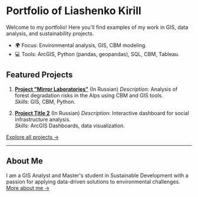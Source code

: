 # Portfolio of Liashenko Kirill

Welcome to my portfolio! Here you'll find examples of my work in GIS, data analysis, and sustainability projects.  
- 🌍 Focus: Environmental analysis, GIS, CBM modeling.  
- 💻 Tools: ArcGIS, Python (pandas, geopandas), SQL, CBM, Tableau.  

## Featured Projects
1. **[Project "Mirror Laboratories"](https://geoportal.hse.ru/portal/apps/storymaps/stories/93c0e34807a94576a5ee8e002fd5bffc)** (In Russian)
   *Description:* Analysis of forest degradation risks in the Alps using CBM and GIS tools.  
   *Skills:* GIS, CBM, Python.  

2. **[Project Title 2](https://geoportal.hse.ru/portal/apps/storymaps/stories/4507c1bebaa04d788c5116af2755fbd7)**  (In Russian)
   *Description:* Interactive dashboard for social infrastructure analysis.  
   *Skills:* ArcGIS Dashboards, data visualization.  

[Explore all projects →](projects)

---

## About Me
I am a GIS Analyst and Master's student in Sustainable Development with a passion for applying data-driven solutions to environmental challenges.  
[More about me →](contact.md)


